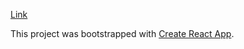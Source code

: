 [Link](www.nicholaspsmart.com)

This project was bootstrapped with [Create React App](https://github.com/facebookincubator/create-react-app).
